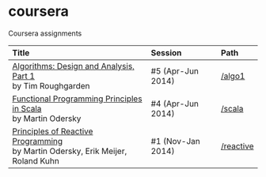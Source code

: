 coursera
========

Coursera assignments

| Title | Session | Path |
| :---- | :------ | :--- |
| [Algorithms: Design and Analysis, Part 1](https://class.coursera.org/algo-005)<br>by Tim Roughgarden | #5 (Apr-Jun 2014) | [/algo1](https://github.com/ncolomer/coursera/tree/master/algo1) |
| [Functional Programming Principles in Scala](https://class.coursera.org/progfun-004)<br>by Martin Odersky | #4 (Apr-Jun 2014) | [/scala](https://github.com/ncolomer/coursera/tree/master/scala) |
| [Principles of Reactive Programming](https://class.coursera.org/reactive-001)<br>by Martin Odersky, Erik Meijer, Roland Kuhn | #1 (Nov-Jan 2014) | [/reactive](https://github.com/ncolomer/coursera/tree/master/reactive) |
